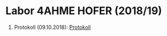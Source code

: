# Labor 4AHME HOFER (2018/19)
  
1. Protokoll (09.10.2018):
  [Protokoll](protokoll_g1_hoflam15_09.10.2018.md)

